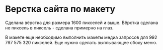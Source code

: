 # Верстка сайта по макету
Сделана вёрстка для размера 1600 пикселей и выше. Вёрстка сделана не пиксель в пиксель - сделана примерно на глаз.

В макете еще необходимо выполнить макеты медиа запросов для 992 767 575 320 пикселей. Еще нужно сделать выплывающее сбоку меню.

